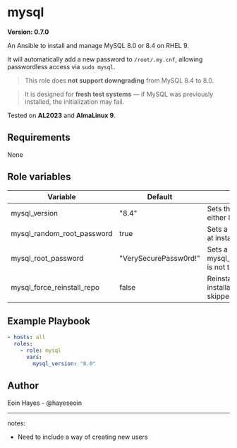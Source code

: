 # mysql

**Version: 0.7.0**

An Ansible to install and manage MySQL 8.0 or 8.4 on RHEL 9. 

It will automatically add a new password to `/root/.my.cnf`, allowing passwordless access via `sudo mysql`.

> This role does **not support downgrading** from MySQL 8.4 to 8.0.  

> It is designed for **fresh test systems** — if MySQL was previously installed, the initialization may fail.

Tested on **AL2023** and **AlmaLinux 9**.

## Requirements

None

## Role variables


| Variable                   | Default               | Description                                                                                   |
| -------------------------- | --------------------- | --------------------------------------------------------------------------------------------- |
| mysql_version              | "8.4"                 | Sets the version. Must be either 8.0 or 8.4                                                   |
| mysql_random_root_password | true                  | Sets a random root password at installation                                                   |
| mysql_root_password        | "VerySecurePassw0rd!" | Sets a password at startup, if mysql_random_root_password is not true                         |
| mysql_force_reinstall_repo | false                 | Reinstalls the repo. The repo installation step is normally skipped after first installation. |

## Example Playbook

```yaml
- hosts: all
  roles:
    - role: mysql
      vars:
        mysql_version: "8.0"
```
## Author

Eoin Hayes - @hayeseoin

---
notes:

 - Need to include a way of creating new users